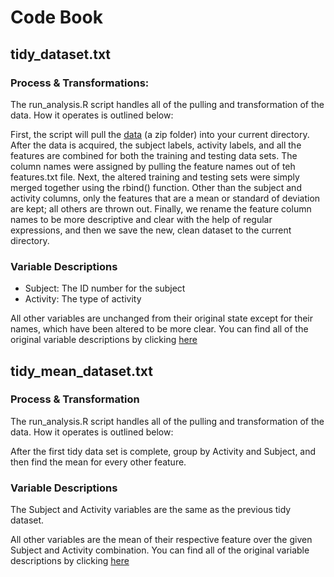# Code Book

## tidy_dataset.txt

### Process & Transformations:

The run_analysis.R script handles all of the pulling and transformation of the data. How it operates is outlined below:

First, the script will pull the [data](https://d396qusza40orc.cloudfront.net/getdata%2Fprojectfiles%2FUCI%20HAR%20Dataset.zip) (a zip folder) into your current directory.  After the data is acquired, the subject labels, activity labels, and all the features are combined for both the training and testing data sets.  The column names were assigned by pulling the feature names out of teh features.txt file.  Next, the altered training and testing sets were simply merged together using the rbind() function.  Other than the subject and activity columns, only the features that are a mean or standard of deviation are kept; all others are thrown out.  Finally, we rename the feature column names to be more descriptive and clear with the help of regular expressions, and then we save the new, clean dataset to the current directory.

### Variable Descriptions

- Subject: The ID number for the subject
- Activity: The type of activity

All other variables are unchanged from their original state except for their names, which have been altered to be more clear. You can find all of the original variable descriptions by clicking [here](http://archive.ics.uci.edu/ml/datasets/Human+Activity+Recognition+Using+Smartphones)




## tidy_mean_dataset.txt

### Process & Transformation

The run_analysis.R script handles all of the pulling and transformation of the data. How it operates is outlined below:

After the first tidy data set is complete, group by Activity and Subject, and then find the mean for every other feature.

### Variable Descriptions

The Subject and Activity variables are the same as the previous tidy dataset.

All other variables are the mean of their respective feature over the given Subject and Activity combination. You can find all of the original variable descriptions by clicking [here](http://archive.ics.uci.edu/ml/datasets/Human+Activity+Recognition+Using+Smartphones)

